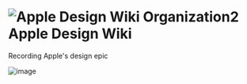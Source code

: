 # ![Apple Design Wiki Organization2](https://github.com/user-attachments/assets/41e67315-ae1c-4738-81c0-eb94dc95320d) Apple Design Wiki

Recording Apple's design epic

![image](https://github.com/user-attachments/assets/a9eb8d94-da39-4382-9970-83f3278ba9bb)
